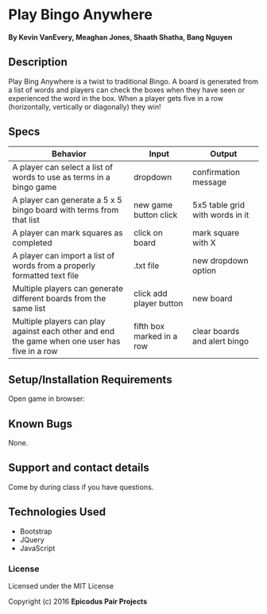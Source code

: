 # Play Bingo Anywhere

#### By Kevin VanEvery, Meaghan Jones, Shaath Shatha, Bang Nguyen

## Description

Play Bing Anywhere is a twist to traditional Bingo. A board is generated from a list of words and players can check the boxes when they have seen or experienced the word in the box. When a player gets five in a row (horizontally, vertically or diagonally) they win! 

## Specs
|Behavior|Input|Output|
|---|---|---|
|A player can select a list of words to use as terms in a bingo game|dropdown|confirmation message|
|A player can generate a 5 x 5 bingo board with terms from that list|new game button click|5x5 table grid with words in it|
|A player can mark squares as completed|click on board|mark square with X|
|A player can import a list of words from a properly formatted text file|.txt file|new dropdown option|
|Multiple players can generate different boards from the same list|click add player button|new board|
|Multiple players can play against each other and end the game when one user has five in a row|fifth box marked in a row|clear boards and alert bingo|


## Setup/Installation Requirements
Open game in browser:

## Known Bugs

None.

## Support and contact details

Come by during class if you have questions.

## Technologies Used

* Bootstrap
* JQuery
* JavaScript

### License

Licensed under the MIT License

Copyright (c) 2016 **Epicodus Pair Projects**
